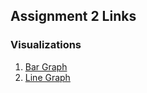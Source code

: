 ## Assignment 2 Links

### Visualizations
1. [Bar Graph]()
2. [Line Graph](https://bl.ocks.org/michaelttran/raw/15e46ad5e3cb02ecf5564010d0d31e38/)





